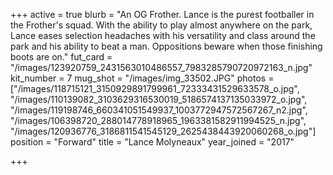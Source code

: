 +++
active = true
blurb = "An OG Frother. Lance is the purest footballer in the Frother's squad. With the ability to play almost anywhere on the park, Lance eases selection headaches with his versatility and class around the park and his ability to beat a man. Oppositions beware when those finishing boots are on."
fut_card = "/images/123920759_2431563010486557_7983285790720972163_n.jpg"
kit_number = 7
mug_shot = "/images/img_33502.JPG"
photos = ["/images/118715121_3150929891799961_72333431529633578_o.jpg", "/images/110139082_3103629316530019_5186574137135033972_o.jpg", "/images/119198746_660341051549937_1003772947572567267_n2.jpg", "/images/106398720_288014778918965_1963381582911994525_n.jpg", "/images/120936776_3186811541545129_2625438443920060268_o.jpg"]
position = "Forward"
title = "Lance Molyneaux"
year_joined = "2017"

+++
